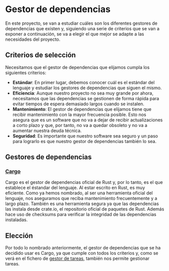 # Gestor de dependencias
En este proyecto, se van a estudiar cuáles son los diferentes gestores de dependencias que existen y, siguiendo una serie de criterios que se van a exponer a continuación, se va a elegir el que mejor se adapte a las necesidades del proyecto.
## Criterios de selección
Necesitamos que el gestor de dependencias que elijamos cumpla los siguientes criterios:
- **Estándar**: En primer lugar, debemos conocer cuál es el estándar del lenguaje y estudiar los gestores de dependencias que siguen el mismo.
- **Eficiencia**: Aunque nuestro proyecto no sea muy grande por ahora, necesitamos que las dependencias se gestionen de forma rápida para evitar tiempos de espera demasiado largos cuando se instalen.
- **Mantenimiento**: El gestor de dependencias que elijamos tiene que recibir mantenimiento con la mayor frecuencia posible. Esto nos asegura que es un software que no va a dejar de recibir actualizaciones a corto plazo y que, por tanto, no va a quedar obsoleto y no va a aumentar nuestra deuda técnica.
- **Seguridad**: Es importante que nuestro software sea seguro y un paso para lograrlo es que nuestro gestor de dependencias también lo sea.

## Gestores de dependencias
### [Cargo](https://doc.rust-lang.org/cargo/)
Cargo es el gestor de dependencias oficial de Rust y, por lo tanto, es el que establece el éstandar del lenguaje. Al estar escrito en Rust, es muy eficiente. Como ya hemos nombrado, al ser una herramienta oficial del lenguaje, nos aseguramos que reciba mantenimiento frecuentemente y a largo plazo. También es una herramienta segura ya que las dependencias las instala desde crate.io, el repositorio oficial de paquetes de Rust. Además hace uso de checksums para verificar la integridad de las dependencias instaladas.

## Elección
Por todo lo nombrado anteriormente, el gestor de dependencias que se ha decidido usar es Cargo, ya que cumple con todos los criterios y, como se verá en el fichero de [gestor de tareas](gestor-tareas.md), también nos permite gestionar tareas.